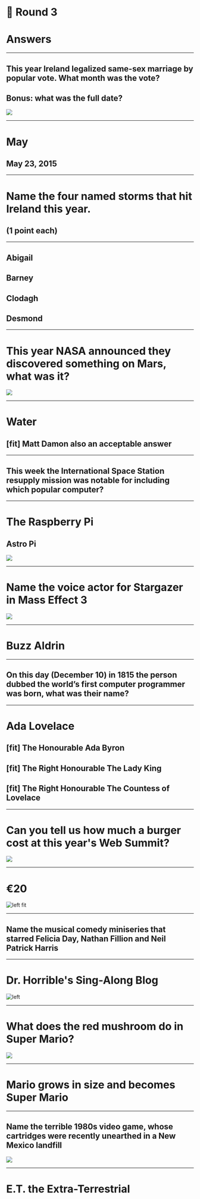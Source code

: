 # 🎉 Round 3
# Answers

---

## This year Ireland legalized same-sex marriage by popular vote. What month was the vote?
## Bonus: what was the full date?
![](images/yes-equality.jpg)

---

# May

## May 23, 2015

---

# Name the four named storms that hit Ireland this year.

## (1 point each)

---

## Abigail
## Barney
## Clodagh
## Desmond

---

# This year NASA announced they discovered something on Mars, what was it?
![](images/NASA_logo.png)

---

# Water
## [fit] Matt Damon also an acceptable answer

---

## This week the International Space Station resupply mission was notable for including which popular computer?

---

# The Raspberry Pi
## Astro Pi

![](images/Astro_Pi_Logo_WEB.png)

---

# Name the voice actor for Stargazer in Mass Effect 3
![](images/mass-effect-3-stargazer.png)

---

# Buzz Aldrin

---

## On this day (December 10) in 1815 the person dubbed the world’s first computer programmer was born, what was their name?

---

# Ada Lovelace

## [fit] The Honourable Ada Byron 
## [fit] The Right Honourable The Lady King 
## [fit] The Right Honourable The Countess of Lovelace

---

# Can you tell us how much a burger cost at this year's Web Summit?
![](images/web-summit.jpg)

---

# €20

![left fit](images/Caitriona_on_Twitter___20_EUR_for_this__I_m_livid___websummit__foodgate_https___t_co_QGtHaoZBXK_.png)

---

## Name the musical comedy miniseries that starred Felicia Day, Nathan Fillion and Neil Patrick Harris

---

# Dr. Horrible's Sing-Along Blog

![left](images/bad_horse.gif)

---

# What does the red mushroom do in Super Mario?
![](images/Mushroom1.jpg)

---

# Mario grows in size and becomes Super Mario

---

## Name the terrible 1980s video game, whose cartridges were recently unearthed in a New Mexico landfill
![](images/atari.png)

---

# E.T. the Extra-Terrestrial
